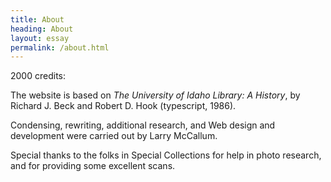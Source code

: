 ```yaml
---
title: About
heading: About
layout: essay
permalink: /about.html
---
```


2000 credits: 

The website is based on *The University of Idaho Library: A History*, by Richard J. Beck and Robert D. Hook (typescript, 1986).

Condensing, rewriting, additional research, and Web design and development were carried out by Larry McCallum.

Special thanks to the folks in Special Collections for help in photo research, and for providing some excellent scans.
